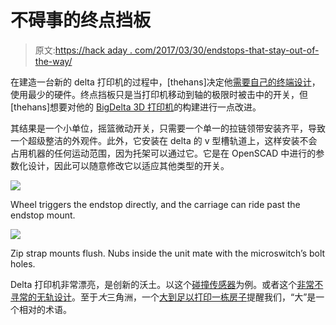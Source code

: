 # 不碍事的终点挡板

> 原文:[https://hack aday . com/2017/03/30/endstops-that-stay-out-of-the-way/](https://hackaday.com/2017/03/30/endstops-that-stay-out-of-the-way/)

在建造一台新的 delta 打印机的过程中，[thehans]决定他[需要自己的终端设计](https://www.thingiverse.com/thing:2204123)，使用最少的硬件。终点挡板只是当打印机移动到轴的极限时被击中的开关，但[thehans]想要对他的 [BigDelta 3D 打印机](https://github.com/justinledwards/BigDelta)的构建进行一点改进。

其结果是一个小单位，摇篮微动开关，只需要一个单一的拉链领带安装齐平，导致一个超级整洁的外观件。此外，它安装在 delta 的 v 型槽轨道上，这样安装不会占用机器的任何运动范围，因为托架可以通过它。它是在 OpenSCAD 中进行的参数化设计，因此可以随意修改它以适应其他类型的开关。

[![](../Images/184d23686c9cd7385ec1b9b80ba33b5c.png)](https://hackaday.com/2017/03/30/endstops-that-stay-out-of-the-way/8aa08068a4f9336e5c17ff62688a8c96_preview_featured/)

Wheel triggers the endstop directly, and the carriage can ride past the endstop mount.

[![](../Images/09779e872df813c84b8c7fdd838ca7a6.png)](https://hackaday.com/2017/03/30/endstops-that-stay-out-of-the-way/4b078936bded8bce0049a31065e84227_preview_featured/)

Zip strap mounts flush. Nubs inside the unit mate with the microswitch’s bolt holes.

Delta 打印机非常漂亮，是创新的沃土。以这个[碰撞传感器](http://hackaday.com/2016/07/30/a-crash-sensor-for-delta-3d-printers/)为例。或者这个[非常不寻常的无轨设计](http://hackaday.com/2013/09/18/reprap-simpson-puts-a-new-spin-on-delta-repraps/)。至于*大*三角洲，一个[大到足以打印一栋房子](http://hackaday.com/2015/09/27/enormous-delta-bot-3d-designed-to-print-an-entire-house/)提醒我们，“大”是一个相对的术语。